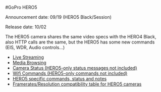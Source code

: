 #GoPro HERO5

Announcement date: 09/19 (HERO5 Black/Session)

Release date: 10/02

The HERO5 camera shares the same video specs with the HERO4 Black, also HTTP calls are the same, but the HERO5 has some new commands (EIS, WDR, Audio controls...)

* [Live Streaming](/HERO4/Livestreaming.md)
* [Media Browsing](/HERO4/Mediabrowsing.md)
* [Camera Status (HERO5-only status messages not included)](/HERO4/CameraStatus.md)
* [Wifi Commands (HERO5-only commands not included)](/HERO4/WifiCommands.md)
* [HERO5 specific commands, status and notes](/HERO5/HERO5-Commands.md)
* [Framerates/Resolution compatibility table for HERO5 cameras](/HERO4/Framerates-Resolutions.md)
